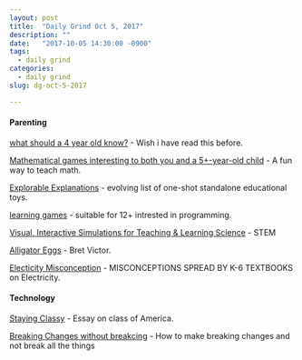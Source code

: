```yaml
---
layout: post
title:  "Daily Grind Oct 5, 2017"
description: ""
date:   "2017-10-05 14:30:00 -0900"
tags:
  - daily grind
categories:
  - daily grind
slug: dg-oct-5-2017

---
```




#### Parenting ####

[what should a 4 year old know?](https://magicalchildhood.wordpress.com/2010/08/31/what-should-a-4-year-old-know/) - Wish i have read this before.

[Mathematical games interesting to both you and a 5+-year-old child](https://mathoverflow.net/questions/281447/mathematical-games-interesting-to-both-you-and-a-5-year-old-child) - A fun way to teach math.

[Explorable Explanations](http://ideonexus.github.io/Explorable-Explanations/) - evolving list of one-shot standalone educational toys.

[learning games](https://www.redblobgames.com/) - suitable for 12+ intrested in programming.

[Visual, Interactive Simulations for Teaching & Learning Science](http://mw.concord.org/nextgen/)  - STEM 

[Alligator Eggs](http://worrydream.com/AlligatorEggs/) - Bret Victor.

[Electicity Misconception](http://amasci.com/miscon/elect.html) -  MISCONCEPTIONS SPREAD BY K-6 TEXTBOOKS on Electricity.

#### Technology ####

[Staying Classy](http://slatestarcodex.com/2016/01/30/staying-classy/) - Essay on class of America.

[Breaking Changes without breakcing](http://matthew.mceachen.us/blog/how-to-make-breaking-changes-and-not-break-all-the-things-1315.html) - How to make breaking changes and not break all the things
